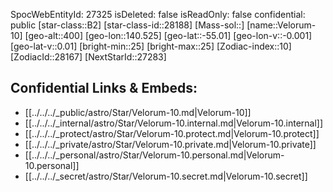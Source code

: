 ﻿---
location: [-55.01,140.525,400]
type: Star
tags:
- astro/Star

---
SpocWebEntityId: 27325
isDeleted: false
isReadOnly: false
confidential: public
[star-class::B2]
[star-class-id::28188]
[Mass-sol::]
[name::Velorum-10]
[geo-alt::400]
[geo-lon::140.525]
[geo-lat::-55.01]
[geo-lon-v::-0.001]
[geo-lat-v::0.01]
[bright-min::25]
[bright-max::25]
[Zodiac-index::10]
[ZodiacId::28167]
[NextStarId::27283]



## Confidential Links & Embeds: 
- [[../../../_public/astro/Star/Velorum-10.md|Velorum-10]] 
- [[../../../_internal/astro/Star/Velorum-10.internal.md|Velorum-10.internal]] 
- [[../../../_protect/astro/Star/Velorum-10.protect.md|Velorum-10.protect]] 
- [[../../../_private/astro/Star/Velorum-10.private.md|Velorum-10.private]] 
- [[../../../_personal/astro/Star/Velorum-10.personal.md|Velorum-10.personal]] 
- [[../../../_secret/astro/Star/Velorum-10.secret.md|Velorum-10.secret]] 
